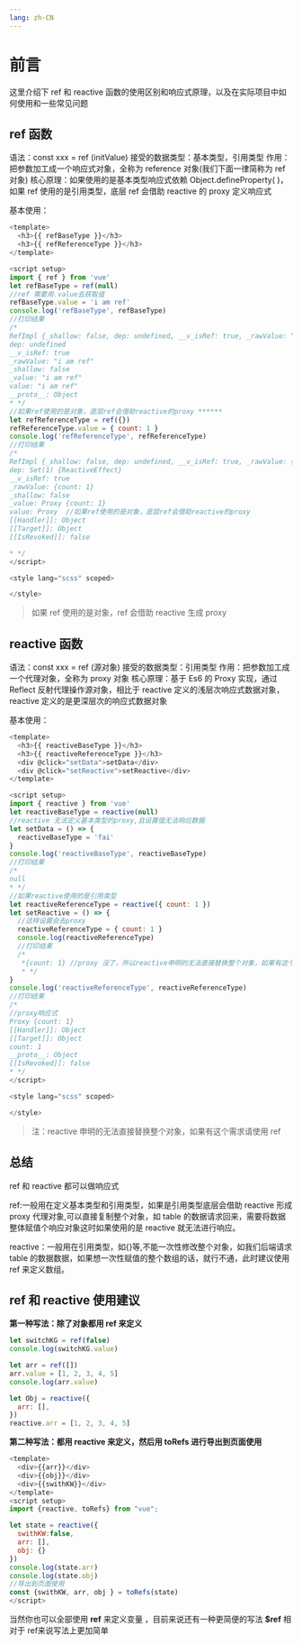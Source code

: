 ```yaml
---
lang: zh-CN
---
```


# 前言

这里介绍下 ref 和 reactive 函数的使用区别和响应式原理，以及在实际项目中如何使用和一些常见问题

## ref 函数

语法：const xxx = ref (initValue)
接受的数据类型：基本类型，引用类型
作用：把参数加工成一个响应式对象，全称为 reference 对象(我们下面一律简称为 ref 对象)
核心原理：如果使用的是基本类型响应式依赖 Object.defineProperty( )，如果 ref 使用的是引用类型，底层 ref 会借助 reactive 的 proxy 定义响应式

基本使用：

```javascript
<template>
  <h3>{{ refBaseType }}</h3>
  <h3>{{ refReferenceType }}</h3>
</template>

<script setup>
import { ref } from 'vue'
let refBaseType = ref(null)
//ref 需要用.value去获取值
refBaseType.value = 'i am ref'
console.log('refBaseType', refBaseType)
//打印结果
/*
RefImpl {_shallow: false, dep: undefined, __v_isRef: true, _rawValue: "i am ref", _value: "i am ref"}
dep: undefined
__v_isRef: true
_rawValue: "i am ref"
_shallow: false
_value: "i am ref"
value: "i am ref"
__proto__: Object
* */
//如果ref使用的是对象，底层ref会借助reactive的proxy ******
let refReferenceType = ref({})
refReferenceType.value = { count: 1 }
console.log('refReferenceType', refReferenceType)
//打印结果
/*
RefImpl {_shallow: false, dep: undefined, __v_isRef: true, _rawValue: {…}, _value: Proxy}
dep: Set(1) {ReactiveEffect}
__v_isRef: true
_rawValue: {count: 1}
_shallow: false
_value: Proxy {count: 1}
value: Proxy  //如果ref使用的是对象，底层ref会借助reactive的proxy
[[Handler]]: Object
[[Target]]: Object
[[IsRevoked]]: false

* */
</script>

<style lang="scss" scoped>

</style>

```

> 如果 ref 使用的是对象，ref 会借助 reactive 生成 proxy

## reactive 函数

语法：const xxx = ref (源对象)
接受的数据类型：引用类型
作用：把参数加工成一个代理对象，全称为 proxy 对象
核心原理：基于 Es6 的 Proxy 实现，通过 Reflect 反射代理操作源对象，相比于 reactive 定义的浅层次响应式数据对象，reactive 定义的是更深层次的响应式数据对象

基本使用：

```javascript
<template>
  <h3>{{ reactiveBaseType }}</h3>
  <h3>{{ reactiveReferenceType }}</h3>
  <div @click="setData">setData</div>
  <div @click="setReactive">setReactive</div>
</template>

<script setup>
import { reactive } from 'vue'
let reactiveBaseType = reactive(null)
//reactive 无法定义基本类型的proxy,且设置值无法响应数据
let setData = () => {
  reactiveBaseType = 'fai'
}
console.log('reactiveBaseType', reactiveBaseType)
//打印结果
/*
null
* */
//如果reactive使用的是引用类型
let reactiveReferenceType = reactive({ count: 1 })
let setReactive = () => {
  //这样设置会去proxy
  reactiveReferenceType = { count: 1 }
  console.log(reactiveReferenceType)
  //打印结果
  /*
   *{count: 1} //proxy 没了，所以reactive申明的无法直接替换整个对象，如果有这个需求请使用ref
   * */
}
console.log('reactiveReferenceType', reactiveReferenceType)
//打印结果
/*
//proxy响应式
Proxy {count: 1}
[[Handler]]: Object
[[Target]]: Object
count: 1
__proto__: Object
[[IsRevoked]]: false
* */
</script>

<style lang="scss" scoped>

</style>

```

> 注：reactive 申明的无法直接替换整个对象，如果有这个需求请使用 ref



## 总结

ref 和 reactive 都可以做响应式

ref:一般用在定义基本类型和引用类型，如果是引用类型底层会借助 reactive 形成 proxy 代理对象,可以直接复制整个对象，如 table 的数据请求回来，需要将数据整体赋值个响应对象这时如果使用的是 reactive 就无法进行响应。

reactive：一般用在引用类型，如{}等,不能一次性修改整个对象，如我们后端请求 table 的数据数据，如果想一次性赋值的整个数组的话，就行不通，此时建议使用 ref 来定义数组。



## ref 和 reactive 使用建议

**第一种写法：除了对象都用 ref 来定义**

```javascript
let switchKG = ref(false)
console.log(switchKG.value)

let arr = ref([])
arr.value = [1, 2, 3, 4, 5]
console.log(arr.value)

let Obj = reactive({
  arr: [],
})
reactive.arr = [1, 2, 3, 4, 5]
```

**第二种写法：都用 reactive 来定义，然后用 toRefs 进行导出到页面使用**

```javascript
<template>
  <div>{{arr}}</div>
  <div>{{obj}}</div>
  <div>{{swithKW}}</div>
</template>
<script setup>
import {reactive, toRefs} from "vue";

let state = reactive({
  swithKW:false,
  arr: [],
  obj: {}
})
console.log(state.arr)
console.log(state.obj)
//导出到页面使用
const {swithKW, arr, obj } = toRefs(state)
</script>
```

当然你也可以全部使用 **ref** 来定义变量  ，目前来说还有一种更简便的写法  **$ref** 相对于 ref来说写法上更加简单
